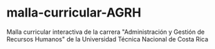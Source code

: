 # malla-curricular-AGRH
Malla curricular interactiva de la carrera "Administración y Gestión de Recursos Humanos" de la Universidad Técnica Nacional de Costa Rica
